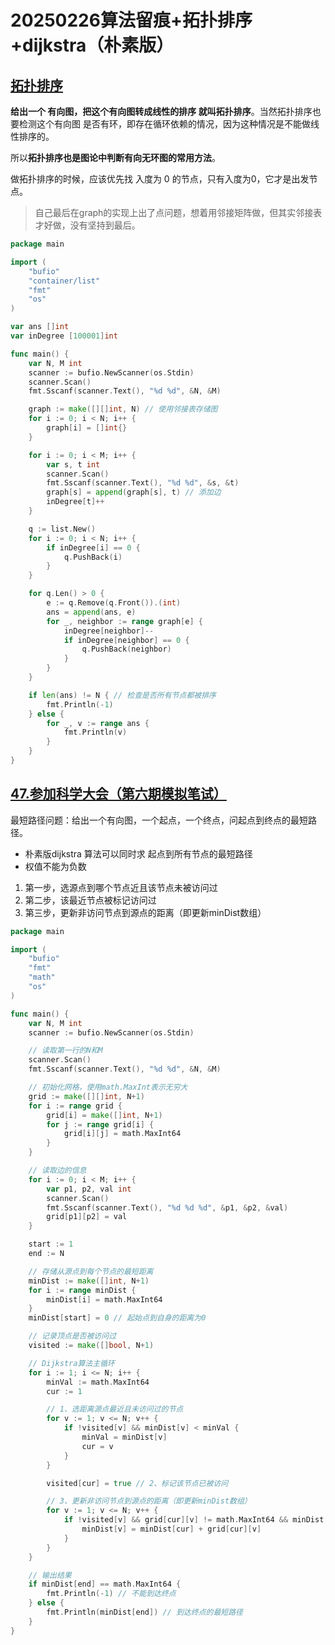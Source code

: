 # 20250226算法留痕+拓扑排序+**dijkstra（朴素版）**

## [拓扑排序](https://www.programmercarl.com/kamacoder/0117.%E8%BD%AF%E4%BB%B6%E6%9E%84%E5%BB%BA.html#%E6%8B%93%E6%89%91%E6%8E%92%E5%BA%8F%E7%9A%84%E8%83%8C%E6%99%AF)

**给出一个 有向图，把这个有向图转成线性的排序 就叫拓扑排序**。当然拓扑排序也要检测这个有向图 是否有环，即存在循环依赖的情况，因为这种情况是不能做线性排序的。

所以**拓扑排序也是图论中判断有向无环图的常用方法**。

做拓扑排序的时候，应该优先找 入度为 0 的节点，只有入度为0，它才是出发节点。

> 自己最后在graph的实现上出了点问题，想着用邻接矩阵做，但其实邻接表才好做，没有坚持到最后。

```go
package main

import (
	"bufio"
	"container/list"
	"fmt"
	"os"
)

var ans []int
var inDegree [100001]int

func main() {
	var N, M int
	scanner := bufio.NewScanner(os.Stdin)
	scanner.Scan()
	fmt.Sscanf(scanner.Text(), "%d %d", &N, &M)

	graph := make([][]int, N) // 使用邻接表存储图
	for i := 0; i < N; i++ {
		graph[i] = []int{}
	}

	for i := 0; i < M; i++ {
		var s, t int
		scanner.Scan()
		fmt.Sscanf(scanner.Text(), "%d %d", &s, &t)
		graph[s] = append(graph[s], t) // 添加边
		inDegree[t]++
	}

	q := list.New()
	for i := 0; i < N; i++ {
		if inDegree[i] == 0 {
			q.PushBack(i)
		}
	}

	for q.Len() > 0 {
		e := q.Remove(q.Front()).(int)
		ans = append(ans, e)
		for _, neighbor := range graph[e] {
			inDegree[neighbor]--
			if inDegree[neighbor] == 0 {
				q.PushBack(neighbor)
			}
		}
	}

	if len(ans) != N { // 检查是否所有节点都被排序
		fmt.Println(-1)
	} else {
		for _, v := range ans {
			fmt.Println(v)
		}
	}
}

```

## [47.参加科学大会（第六期模拟笔试）](https://kamacoder.com/problempage.php?pid=1047)

最短路径问题：给出一个有向图，一个起点，一个终点，问起点到终点的最短路径。

- 朴素版dijkstra 算法可以同时求 起点到所有节点的最短路径
- 权值不能为负数

1. 第一步，选源点到哪个节点近且该节点未被访问过
2. 第二步，该最近节点被标记访问过
3. 第三步，更新非访问节点到源点的距离（即更新minDist数组）

```go
package main

import (
	"bufio"
	"fmt"
	"math"
	"os"
)

func main() {
	var N, M int
	scanner := bufio.NewScanner(os.Stdin)

	// 读取第一行的N和M
	scanner.Scan()
	fmt.Sscanf(scanner.Text(), "%d %d", &N, &M)

	// 初始化网格，使用math.MaxInt表示无穷大
	grid := make([][]int, N+1)
	for i := range grid {
		grid[i] = make([]int, N+1)
		for j := range grid[i] {
			grid[i][j] = math.MaxInt64
		}
	}

	// 读取边的信息
	for i := 0; i < M; i++ {
		var p1, p2, val int
		scanner.Scan()
		fmt.Sscanf(scanner.Text(), "%d %d %d", &p1, &p2, &val)
		grid[p1][p2] = val
	}

	start := 1
	end := N

	// 存储从源点到每个节点的最短距离
	minDist := make([]int, N+1)
	for i := range minDist {
		minDist[i] = math.MaxInt64
	}
	minDist[start] = 0 // 起始点到自身的距离为0

	// 记录顶点是否被访问过
	visited := make([]bool, N+1)

	// Dijkstra算法主循环
	for i := 1; i <= N; i++ {
		minVal := math.MaxInt64
		cur := 1

		// 1、选距离源点最近且未访问过的节点
		for v := 1; v <= N; v++ {
			if !visited[v] && minDist[v] < minVal {
				minVal = minDist[v]
				cur = v
			}
		}

		visited[cur] = true // 2、标记该节点已被访问

		// 3、更新非访问节点到源点的距离（即更新minDist数组）
		for v := 1; v <= N; v++ {
			if !visited[v] && grid[cur][v] != math.MaxInt64 && minDist[cur]+grid[cur][v] < minDist[v] {//检查通过当前节点到达节点v是否更短
				minDist[v] = minDist[cur] + grid[cur][v]
			}
		}
	}

	// 输出结果
	if minDist[end] == math.MaxInt64 {
		fmt.Println(-1) // 不能到达终点
	} else {
		fmt.Println(minDist[end]) // 到达终点的最短路径
	}
}
```

